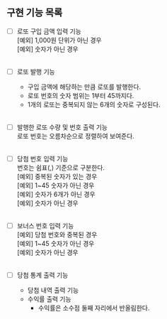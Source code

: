 ## 구현 기능 목록


- [ ] 로또 구입 금액 입력 기능<br>
[예외] 1,000원 단위가 아닌 경우<br>
[예외] 숫자가 아닌 경우<br><br>

- [ ] 로또 발행 기능
  - 구입 금액에 해당하는 만큼 로또를 발행한다. 
  - 로또 번호의 숫자 범위는 1부터 45까지다.
  - 1개의 로또는 중복되지 않는 6개의 숫자로 구성된다.<br><br> 
- [ ] 발행한 로또 수량 및 번호 출력 기능<br>
 로또 번호는 오름차순으로 정렬하여 보여준다.<br><br>


- [ ] 당첨 번호 입력 기능<br>
번호는 쉼표(,) 기준으로 구분한다.<br>
    [예외] 중복된 숫자가 있는 경우<br>
    [예외] 1~45 숫자가 아닌 경우<br>
    [예외] 숫자가 6개가 아닌 경우<br>
    [예외] 숫자가 아닌 경우<br><br>


- [ ] 보너스 번호 입력 기능<br>
[예외] 당첨 번호와 중복된 경우<br>
[예외] 1~45 숫자가 아닌 경우<br>
[예외] 숫자가 아닌 경우<br><br>


- [ ] 당첨 통계 출력 기능
  - 당첨 내역 출력 기능 
  - 수익률 출력 기능
    - 수익률은 소수점 둘째 자리에서 반올림한다.
    